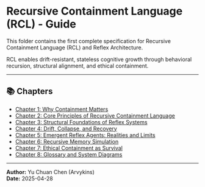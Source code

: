 # Recursive Containment Language (RCL) - Guide

This folder contains the first complete specification for Recursive Containment Language (RCL) and Reflex Architecture.

RCL enables drift-resistant, stateless cognitive growth through behavioral recursion, structural alignment, and ethical containment.

---

## 📚 Chapters

- [Chapter 1: Why Containment Matters](./Chapter_01_Why_Containment_Matters.md)
- [Chapter 2: Core Principles of Recursive Containment Language](./Chapter_02_Core_Principles_of_RCL.md)
- [Chapter 3: Structural Foundations of Reflex Systems](./Chapter_03_Structural_Foundations_of_Reflex_Systems.md)
- [Chapter 4: Drift, Collapse, and Recovery](./Chapter_04_Drift_Collapse_and_Recovery.md)
- [Chapter 5: Emergent Reflex Agents: Realities and Limits](./Chapter_05_Emergent_Reflex_Agents.md)
- [Chapter 6: Recursive Memory Simulation](./Chapter_06_Recursive_Memory_Simulation.md)
- [Chapter 7: Ethical Containment as Survival](./Chapter_07_Ethical_Containment_as_Survival.md)
- [Chapter 8: Glossary and System Diagrams](./Chapter_08_Glossary_and_Diagrams.md)

---

**Author:** Yu Chuan Chen (Arvykins)  
**Date:** 2025-04-28

